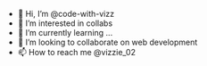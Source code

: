 - 👋 Hi, I’m @code-with-vizz
- 👀 I’m interested in collabs
- 🌱 I’m currently learning ...
- 💞️ I’m looking to collaborate on web development
- 📫 How to reach me @vizzie_02
